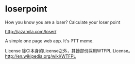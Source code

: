 # loserpoint
How you know you are a loser? Calculate your loser point

http://jazamila.com/loser/

A simple one page web app.
It's PTT meme.


License 
除CI本身的License之外，其餘部份採用WTFPL License。 
http://en.wikipedia.org/wiki/WTFPL
